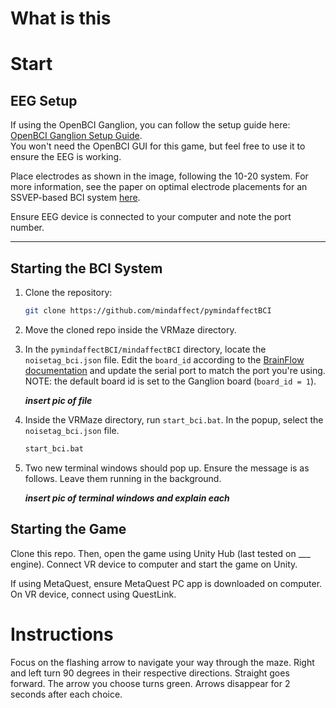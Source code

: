 # What is this

# Start
## EEG Setup

If using the OpenBCI Ganglion, you can follow the setup guide here: [OpenBCI Ganglion Setup Guide](https://docs.openbci.com/GettingStarted/Boards/GanglionGS/).\
You won't need the OpenBCI GUI for this game, but feel free to use it to ensure the EEG is working. 

Place electrodes as shown in the image, following the 10-20 system. For more information, see the paper on optimal electrode placements for an SSVEP-based BCI system [here](https://ieeexplore.ieee.org/document/8914280).

Ensure EEG device is connected to your computer and note the port number.

---

## Starting the BCI System

1. Clone the repository:  
   ```bash
   git clone https://github.com/mindaffect/pymindaffectBCI

2. Move the cloned repo inside the VRMaze directory. 

3. In the `pymindaffectBCI/mindaffectBCI` directory, locate the `noisetag_bci.json` file. Edit the `board_id` according to the [BrainFlow documentation](https://brainflow.readthedocs.io/en/stable/UserAPI.html?highlight=board%20id#brainflow-board-shim) and update the serial port to match the port you're using. \
NOTE: the default board id is set to the Ganglion board (`board_id = 1`).

   ***insert pic of file***

4. Inside the VRMaze directory, run `start_bci.bat`. In the popup, select the `noisetag_bci.json` file.
   ```bash
   start_bci.bat

5. Two new terminal windows should pop up. Ensure the message is as follows. Leave them running in the background.

   ***insert pic of terminal windows and explain each***


## Starting the Game

Clone this repo. Then, open the game using Unity Hub (last tested on ___ engine). Connect VR device to computer and start the game on Unity. 

If using MetaQuest, ensure MetaQuest PC app is downloaded on computer. On VR device, connect using QuestLink. 


# Instructions

Focus on the flashing arrow to navigate your way through the maze. Right and left turn 90 degrees in their respective directions. Straight goes forward. The arrow you choose turns green. Arrows disappear for 2 seconds after each choice.

